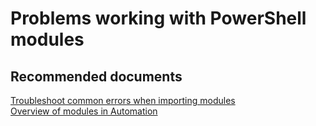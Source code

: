 <properties
    pageTitle="Problems working with PowerShell modules"
    description="Problems working with PowerShell modules"
    service="microsoft.automation"
    resource="automationaccounts"
    authors="csand"
    displayOrder="3"
    selfHelpType="resource"
    productPesIds=""
    supportTopicIds=""
    resourceTags=""
    cloudEnvironments="public"
/>

# Problems working with PowerShell modules

## **Recommended documents**
[Troubleshoot common errors when importing modules](https://docs.microsoft.com/en-us/azure/automation/automation-troubleshooting-automation-errors#common-errors-when-importing-modules)<br>
[Overview of modules in Automation](https://docs.microsoft.com/en-us/azure/automation/automation-integration-modules)
